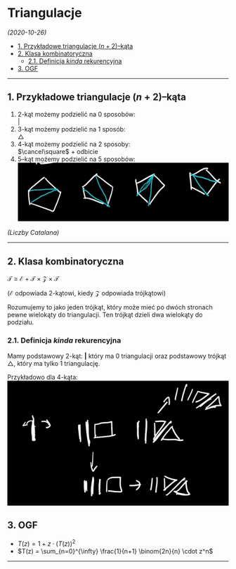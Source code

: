 # Triangulacje

*(2020-10-26)*

- [1. Przykładowe triangulacje $(n+2)$–kąta](#1-przykładowe-triangulacje-n2kąta)
- [2. Klasa kombinatoryczna](#2-klasa-kombinatoryczna)
    - [2.1. Definicja *kinda* rekurencyjna](#21-definicja-kinda-rekurencyjna)
- [3. OGF](#3-ogf)

---

## 1. Przykładowe triangulacje $(n+2)$–kąta

1. $2$-kąt możemy podzielić na $0$ sposobów:\
    $|$
2. $3$-kąt możemy podzielić na $1$ sposób:\
    $\triangle$
3. $4$-kąt możemy podzielić na $2$ sposoby:\
    $\cancel\square$ + odbicie
4. $5$–kąt możemy podzielić na $5$ sposobów:\
    ![](triangulacja-5-kąta.png)

*(Liczby Catalana)*

---

## 2. Klasa kombinatoryczna

$\mathcal{T} \cong \mathcal{E} + \mathcal{T} \times \mathcal{Z} \times \mathcal{T}$

($\mathcal{E}$ odpowiada $2$-kątowi, kiedy $\mathcal{Z}$ odpowiada trójkątowi)

Rozumujemy to jako jeden trójkąt, który może mieć po dwóch stronach pewne wielokąty do triangulacji. Ten trójkąt dzieli dwa wielokąty do podziału.

### 2.1. Definicja *kinda* rekurencyjna

Mamy podstawowy $2$-kąt: $\boldsymbol{|}$ który ma $0$ triangulacji oraz podstawowy trójkąt $\triangle,$ który ma tylko $1$ triangulację.

Przykładowo dla $4$-kąta:\
![](rekurencja-4-kąt.png)

## 3. OGF

- $T(z) = 1 + z\cdot(T(z))^2$
- $T(z) = \sum_{n=0}^{\infty} \frac{1}{n+1} \binom{2n}{n} \cdot z^n$

---
